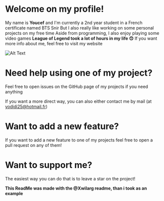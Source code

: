 # **Welcome on my profile!**

My name is **Youcef** and I'm currently a 2nd year student in a French certificate named BTS Snir
But I also really like working on some personal projects on my free time
Aside from programming, I also enjoy playing some video games **League of Legend took a lot of hours in my life :upside_down_face:**
If you want more info about me, feel free to visit my website


![Alt Text](https://media.giphy.com/media/vFKqnCdLPNOKc/giphy.gif)

# **Need help using one of my project?**
Feel free to open issues on the GitHub page of my projects if you need anything

If you want a more direct way, you can also either contact me by mail (at yodidi25@hotmail.fr)

# **Want to add a new feature?**
If you want to add a new feature to one of my projects feel free to open a pull request on any of them!

# **Want to support me?**
The easiest way you can do that is to leave a star on the project!





**This ReadMe was made with the @Xwilarg readme, than i took as an example**
